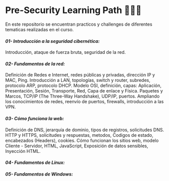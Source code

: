 # Pre-Security Learning Path  🧑‍💻🥉

En este repositorio se encuentran practicos y challenges de diferentes tematicas realizadas en el curso.

#### **_01- Introducción a la seguridad cibernética:_** 
Introducción, ataque de fuerza bruta, seguridad de la red.

#### **_02- Fundamentos de la red:_** 
Definición de Redes e Internet, redes públicas y privadas, dirección IP y MAC, Ping. 
Introducción a LAN, topologías, switch y router, subredes, protocolo ARP, protocolo DHCP. 
Modelo OSI, definición, capas: Aplicación, Presentación, Sesión, Transporte, Red, Capa de enlace y Física. 
Paquetes y Marcos, TCP/IP (The Three-Way Handshake), UDP/IP, puertos.
Ampliando los conocimientos de redes, reenvío de puertos, firewalls, introducción a las VPN.

#### **_03- Cómo funciona la web:_** 
Definición de DNS, jerarquía de dominio, tipos de registros, solicitudes DNS. 
HTTP y HTTPS, solicitudes y respuestas, metodos, Codigos de estado, encabezados (Headers), cookies.
Cómo funcionan los sitios web, modelo Cliente - Servidor, HTML, JavaScript, Exposición de datos sensibles, Inyección 
HTML.

#### **_04- Fundamentos de Linux:_** 


#### **_05- Fundamentos de Windows:_** 


    
